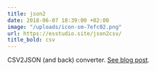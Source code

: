 ```yaml
---
title: json2
date: 2018-06-07 18:39:00 +02:00
image: "/uploads/icon-sm-7efc02.png"
url: https://esstudio.site/json2csv/
title_bold: csv
---
```


CSV2JSON (and back) converter.
[See blog post](https://esstudio.site/2018/06/07/obj2csv-dot-js.html).